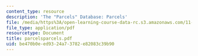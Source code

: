 ```yaml
---
content_type: resource
description: 'The "Parcels" Database: Parcels'
file: /media/https%3A/open-learning-course-data-rc.s3.amazonaws.com/11-521-spatial-database-management-and-advanced-geographic-information-systems-spring-2003/be470b0eed9324a73782e82083c39b90_parcelsparcels.pdf
file_type: application/pdf
resourcetype: Document
title: parcelsparcels.pdf
uid: be470b0e-ed93-24a7-3782-e82083c39b90
---
```

